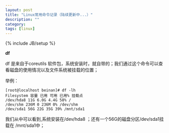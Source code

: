 ```yaml
---
layout: post
title: "Linux常用命令记录（陆续更新中...）"
description: ""
category: 
tags: [linux]
---
```

{% include JB/setup %}

**df**

df 是来自于coreutils 软件包，系统安装时，就自带的；我们通过这个命令可以查看磁盘的使用情况以及文件系统被挂载的位置；

举例：

    [root@localhost beinan]# df -lh
    Filesystem 容量 已用 可用 已用% 挂载点
    /dev/hda8 11G 6.0G 4.4G 58% /
    /dev/shm 236M 0 236M 0% /dev/shm
    /dev/sda1 56G 22G 35G 39% /mnt/sda1

我们从中可以看到,系统安装在/dev/hda8 ；还有一个56G的磁盘分区/dev/sda1挂载在 /mnt/sda1中；